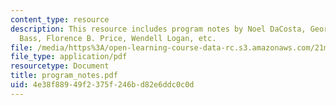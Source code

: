 ```yaml
---
content_type: resource
description: This resource includes program notes by Noel DaCosta, George Houston
  Bass, Florence B. Price, Wendell Logan, etc.
file: /media/https%3A/open-learning-course-data-rc.s3.amazonaws.com/21m-410-vocal-repertoire-and-performance-african-american-composers-spring-2005/4e38f88949f2375f246bd82e6ddc0c0d_program_notes.pdf
file_type: application/pdf
resourcetype: Document
title: program_notes.pdf
uid: 4e38f889-49f2-375f-246b-d82e6ddc0c0d
---
```

